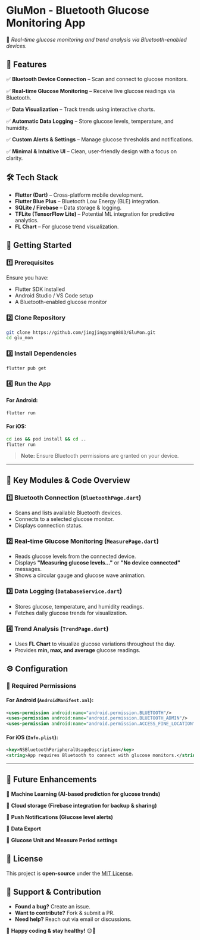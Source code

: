 # **GluMon - Bluetooth Glucose Monitoring App**

🚀 _Real-time glucose monitoring and trend analysis via Bluetooth-enabled devices._

## **📌 Features**

✅ **Bluetooth Device Connection** – Scan and connect to glucose monitors.

✅ **Real-time Glucose Monitoring** – Receive live glucose readings via Bluetooth.

✅ **Data Visualization** – Track trends using interactive charts.

✅ **Automatic Data Logging** – Store glucose levels, temperature, and humidity.

✅ **Custom Alerts & Settings** – Manage glucose thresholds and notifications.

✅ **Minimal & Intuitive UI** – Clean, user-friendly design with a focus on clarity.

## **🛠️ Tech Stack**

- **Flutter (Dart)** – Cross-platform mobile development.
- **Flutter Blue Plus** – Bluetooth Low Energy (BLE) integration.
- **SQLite / Firebase** – Data storage & logging.
- **TFLite (TensorFlow Lite)** – Potential ML integration for predictive analytics.
- **FL Chart** – For glucose trend visualization.

## **🚀 Getting Started**

### **1️⃣ Prerequisites**

Ensure you have:

- Flutter SDK installed
- Android Studio / VS Code setup
- A Bluetooth-enabled glucose monitor

### **2️⃣ Clone Repository**

```bash
git clone https://github.com/jingjingyang0803/GluMon.git
cd glu_mon
```

### **3️⃣ Install Dependencies**

```bash
flutter pub get
```

### **4️⃣ Run the App**

#### **For Android:**

```bash
flutter run
```

#### **For iOS:**

```bash
cd ios && pod install && cd ..
flutter run
```

> **Note:** Ensure Bluetooth permissions are granted on your device.

---

## **🔹 Key Modules & Code Overview**

### **1️⃣ Bluetooth Connection (`BluetoothPage.dart`)**

- Scans and lists available Bluetooth devices.
- Connects to a selected glucose monitor.
- Displays connection status.

### **2️⃣ Real-time Glucose Monitoring (`MeasurePage.dart`)**

- Reads glucose levels from the connected device.
- Displays **"Measuring glucose levels..."** or **"No device connected"** messages.
- Shows a circular gauge and glucose wave animation.

### **3️⃣ Data Logging (`DatabaseService.dart`)**

- Stores glucose, temperature, and humidity readings.
- Fetches daily glucose trends for visualization.

### **4️⃣ Trend Analysis (`TrendPage.dart`)**

- Uses **FL Chart** to visualize glucose variations throughout the day.
- Provides **min, max, and average** glucose readings.

## **⚙️ Configuration**

### **🔹 Required Permissions**

#### **For Android (`AndroidManifest.xml`):**

```xml
<uses-permission android:name="android.permission.BLUETOOTH"/>
<uses-permission android:name="android.permission.BLUETOOTH_ADMIN"/>
<uses-permission android:name="android.permission.ACCESS_FINE_LOCATION"/>
```

#### **For iOS (`Info.plist`):**

```xml
<key>NSBluetoothPeripheralUsageDescription</key>
<string>App requires Bluetooth to connect with glucose monitors.</string>
```

---

## **🚀 Future Enhancements**

📌 **Machine Learning (AI-based prediction for glucose trends)**

📌 **Cloud storage (Firebase integration for backup & sharing)**

📌 **Push Notifications (Glucose level alerts)**

📌 **Data Export**

📌 **Glucose Unit and Measure Period settings**

## **📄 License**

This project is **open-source** under the [MIT License](LICENSE).

## **💬 Support & Contribution**

- **Found a bug?** Create an issue.
- **Want to contribute?** Fork & submit a PR.
- **Need help?** Reach out via email or discussions.

🚀 **Happy coding & stay healthy!** 😊💙
